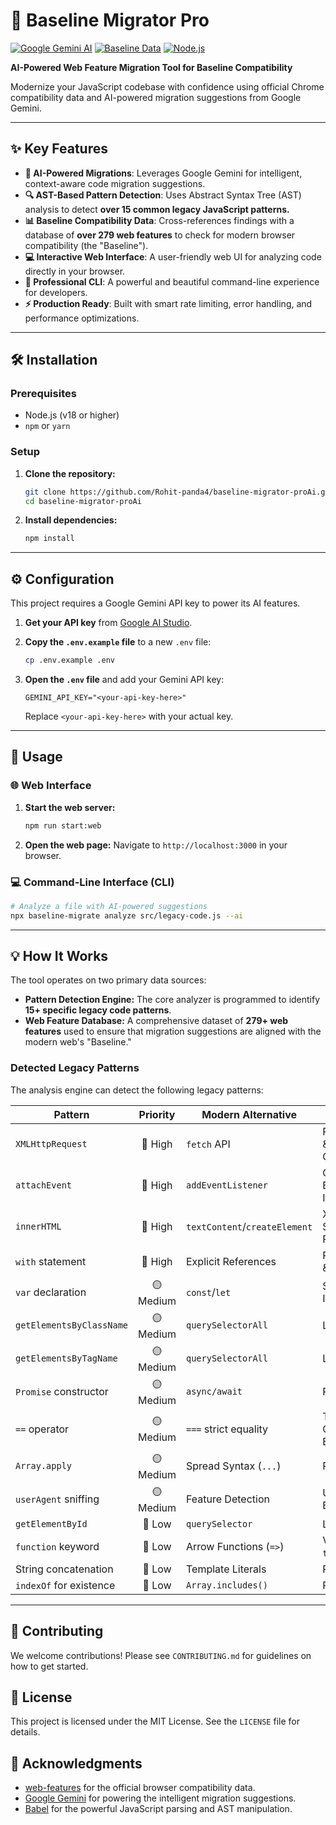 # 🚀 Baseline Migrator Pro

[![Google Gemini AI](https://img.shields.io/badge/AI-Google%20Gemini-blue)](https://ai.google.dev)
[![Baseline Data](https://img.shields.io/badge/Baseline%20Data-279%20Web%20Features-green)](https://github.com/web-platform-dx/web-features)
[![Node.js](https://img.shields.io/badge/Node.js-18%2B-brightgreen)](https://nodejs.org)

**AI-Powered Web Feature Migration Tool for Baseline Compatibility**

Modernize your JavaScript codebase with confidence using official Chrome compatibility data and AI-powered migration suggestions from Google Gemini.

---

## ✨ Key Features

-   **🤖 AI-Powered Migrations**: Leverages Google Gemini for intelligent, context-aware code migration suggestions.
-   **🔍 AST-Based Pattern Detection**: Uses Abstract Syntax Tree (AST) analysis to detect **over 15 common legacy JavaScript patterns.**
-   **📊 Baseline Compatibility Data**: Cross-references findings with a database of **over 279 web features** to check for modern browser compatibility (the "Baseline").
-   **💻 Interactive Web Interface**: A user-friendly web UI for analyzing code directly in your browser.
-   **🎨 Professional CLI**: A powerful and beautiful command-line experience for developers.
-   **⚡ Production Ready**: Built with smart rate limiting, error handling, and performance optimizations.

---

## 🛠️ Installation

### Prerequisites

-   Node.js (v18 or higher)
-   `npm` or `yarn`

### Setup

1.  **Clone the repository:**
    ```bash
    git clone https://github.com/Rohit-panda4/baseline-migrator-proAi.git
    cd baseline-migrator-proAi
    ```

2.  **Install dependencies:**
    ```bash
    npm install
    ```

---

## ⚙️ Configuration

This project requires a Google Gemini API key to power its AI features.

1.  **Get your API key** from [Google AI Studio](https://ai.google.dev).

2.  **Copy the `.env.example` file** to a new `.env` file:
    ```bash
    cp .env.example .env
    ```

3.  **Open the `.env` file** and add your Gemini API key:
    ```
    GEMINI_API_KEY="<your-api-key-here>"
    ```
    Replace `<your-api-key-here>` with your actual key.

---

## 🚀 Usage

### 🌐 Web Interface

1.  **Start the web server:**
    ```bash
    npm run start:web
    ```

2.  **Open the web page:**
    Navigate to `http://localhost:3000` in your browser.

### 💻 Command-Line Interface (CLI)

```bash
# Analyze a file with AI-powered suggestions
npx baseline-migrate analyze src/legacy-code.js --ai
```

---

## 💡 How It Works

The tool operates on two primary data sources:

-   **Pattern Detection Engine:** The core analyzer is programmed to identify **15+ specific legacy code patterns**.
-   **Web Feature Database:** A comprehensive dataset of **279+ web features** used to ensure that migration suggestions are aligned with the modern web's "Baseline."

### Detected Legacy Patterns

The analysis engine can detect the following legacy patterns:

| Pattern                | Priority | Modern Alternative        | Impact                  |
| ---------------------- | :------: | ------------------------- | ----------------------- |
| `XMLHttpRequest`       | 🔴 High  | `fetch` API                 | Performance & Complexity |
| `attachEvent`          | 🔴 High  | `addEventListener`        | Cross-Browser Inompat. |
| `innerHTML`            | 🔴 High  | `textContent`/`createElement` | XSS Security Risk       |
| `with` statement       | 🔴 High  | Explicit References       | Performance & Bugs      |
| `var` declaration      | 🟡 Medium | `const`/`let`             | Scoping Issues          |
| `getElementsByClassName` | 🟡 Medium | `querySelectorAll`        | Less Flexible           |
| `getElementsByTagName` | 🟡 Medium | `querySelectorAll`        | Less Flexible           |
| `Promise` constructor  | 🟡 Medium | `async/await`             | Readability             |
| `==` operator          | 🟡 Medium | `===` strict equality     | Type Coercion Bugs      |
| `Array.apply`          | 🟡 Medium | Spread Syntax (`...`)     | Readability             |
| `userAgent` sniffing   | 🟡 Medium | Feature Detection         | Unreliable & Brittle    |
| `getElementById`       | 🔵 Low   | `querySelector`           | Less Flexible           |
| `function` keyword     | 🔵 Low   | Arrow Functions (`=>`)    | Verbose & `this` Binding |
| String concatenation   | 🔵 Low   | Template Literals         | Readability             |
| `indexOf` for existence| 🔵 Low   | `Array.includes()`        | Readability             |

---

## 🤝 Contributing

We welcome contributions! Please see `CONTRIBUTING.md` for guidelines on how to get started.

## 📄 License

This project is licensed under the MIT License. See the `LICENSE` file for details.

## 🙏 Acknowledgments

-   [web-features](https://github.com/web-platform-dx/web-features) for the official browser compatibility data.
-   [Google Gemini](https://ai.google.dev) for powering the intelligent migration suggestions.
-   [Babel](https://babeljs.io) for the powerful JavaScript parsing and AST manipulation.
